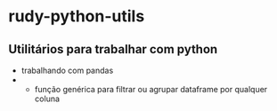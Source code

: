 # rudy-python-utils
## Utilitários para trabalhar com python
* trabalhando com pandas
* * função genérica para filtrar ou agrupar dataframe por qualquer coluna